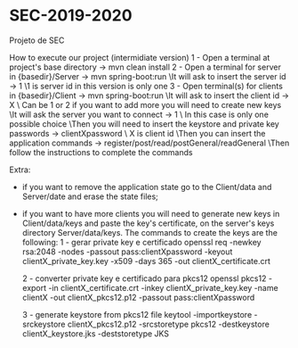 # SEC-2019-2020
Projeto de SEC


How to execute our project (intermidiate version)
1 - Open a terminal at project's base directory
  -> mvn clean install
2 - Open a terminal for server in {basedir}/Server
  -> mvn spring-boot:run
  \\It will ask to insert the server id
  -> 1 \\1 is server id in this version is only one
3 - Open terminal(s) for clients in {basedir}/Client
  -> mvn spring-boot:run
  \\It will ask to insert the client id
  -> X \\ Can be 1 or 2 if you want to add more you will need to create new keys
  \\It will ask the server you want to connect
  -> 1 \\ In this case is only one possible choice
  \\Then you will need to insert the keystore and private key passwords
  -> clientXpassword \\ X is client id
  \\Then you can insert the application commands
  -> register/post/read/postGeneral/readGeneral
  \\Then follow the instructions to complete the commands

Extra:

- if you want to remove the application state go to the Client/data and Server/date and erase the state files;
- if you want to have more clients you will need to generate new keys in Client/data/keys and paste the key's certificate, on the server's keys directory Server/data/keys. The commands to create the keys are the following:
    1 - gerar private key e certificado
    openssl req -newkey rsa:2048 -nodes -passout pass:clientXpassword -keyout clientX_private_key.key -x509 -days 365 -out            clientX_certificate.crt

    2 - converter private key e certificado para pkcs12
    openssl pkcs12 -export -in clientX_certificate.crt -inkey clientX_private_key.key -name clientX -out clientX_pkcs12.p12 -passout pass:clientXpassword

    3 - generate keystore from pkcs12 file
    keytool -importkeystore -srckeystore clientX_pkcs12.p12 -srcstoretype pkcs12 -destkeystore clientX_keystore.jks -deststoretype JKS
       
